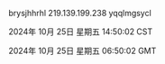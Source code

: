 brysjhhrhl 219.139.199.238 yqqlmgsycl

2024年 10月 25日 星期五 14:50:02 CST

2024年 10月 25日 星期五 06:50:02 GMT

